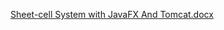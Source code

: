 [Sheet-cell System with JavaFX And Tomcat.docx](https://github.com/user-attachments/files/17640114/Sheet-cell.System.with.JavaFX.And.Tomcat.docx)
